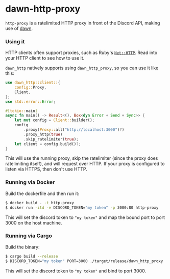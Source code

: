 # dawn-http-proxy

`http-proxy` is a ratelimited HTTP proxy in front of the Discord API, making use
of [dawn].

### Using it

HTTP clients often support proxies, such as Ruby's [`Net::HTTP`]. Read into your
HTTP client to see how to use it.

`dawn_http` natively supports using `dawn_http_proxy`, so you can use it like
this:

```rust
use dawn_http::client::{
    config::Proxy,
    Client,
};
use std::error::Error;

#[tokio::main]
async fn main() -> Result<(), Box<dyn Error + Send + Sync>> {
    let mut config = Client::builder();
    config
        .proxy(Proxy::all("http://localhost:3000")?)
        .proxy_http(true)
        .skip_ratelimiter(true);
    let client = config.build()?;
}
```

This will use the running proxy, skip the ratelimiter (since the proxy does
ratelimiting itself), and will request over HTTP. If your proxy is configured
to listen via HTTPS, then don't use HTTP.

### Running via Docker

Build the dockerfile and then run it:

```sh
$ docker build . -t http-proxy
$ docker run -itd -e DISCORD_TOKEN="my token" -p 3000:80 http-proxy
```

This will set the discord token to `"my token"` and map the bound port to port
3000 on the host machine.

### Running via Cargo

Build the binary:

```sh
$ cargo build --release
$ DISCORD_TOKEN="my token" PORT=3000 ./target/release/dawn_http_proxy
```

This will set the discord token to `"my token"` and bind to port 3000.

[dawn]: https://github.com/dawn-rs/dawn
[`Net::HTTP`]: https://ruby-doc.org/stdlib-2.4.1/libdoc/net/http/rdoc/Net/HTTP.html#method-c-new
